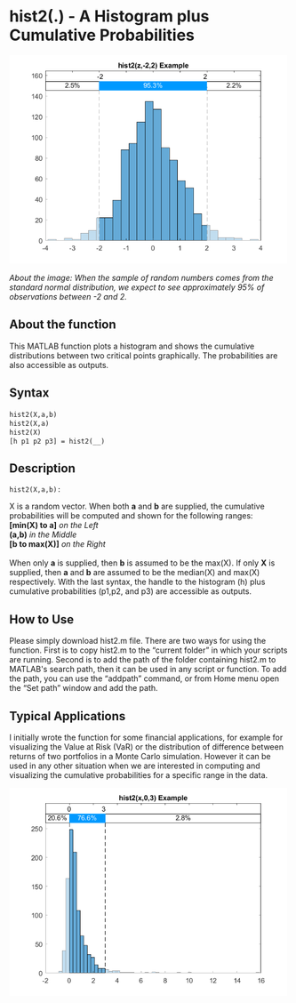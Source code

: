 # hist2(.) - A Histogram plus Cumulative Probabilities
<img src="figure_1.png" width="500">  

*About the image: When the sample of random numbers comes from the standard normal distribution, we expect to see approximately 95% of observations between -2 and 2.*

## About the function
This MATLAB function plots a histogram and shows the cumulative distributions between two critical points graphically. The probabilities are also accessible as outputs.

## Syntax
```
hist2(X,a,b)
hist2(X,a)
hist2(X)
[h p1 p2 p3] = hist2(__) 
```

## Description
```
hist2(X,a,b): 
```
X is a random vector. When both **a** and **b** are supplied, the cumulative probabilities will be computed and shown for the following ranges:  
**[min(X) to a]** _on the Left_  
**(a,b)** _in the Middle_   
**[b to max(X)]** _on the Right_<br />  
When only **a** is supplied, then **b** is assumed to be the max(X). If only **X** is supplied, then **a** and **b** are assumed to be the median(X) and max(X) respectively. 
With the last syntax, the handle to the histogram (h) plus cumulative probabilities (p1,p2, and p3) are accessible as outputs.  

## How to Use
Please simply download hist2.m file. There are two ways for using the function. First is to copy hist2.m to the “current folder” in which your scripts are running. Second is to add the path of the folder containing hist2.m to MATLAB's search path, then it can be used in any script or function. To add the path, you can use the “addpath” command, or from Home menu open the “Set path” window and add the path.  

## Typical Applications
I initially wrote the function for some financial applications, for example for visualizing the Value at Risk (VaR) or the distribution of difference between returns of two portfolios in a Monte Carlo simulation. However it can be used in any other situation when we are interested in computing and visualizing the cumulative probabilities for a specific range in the data.   

<img src="figure_2.png" width="500">
